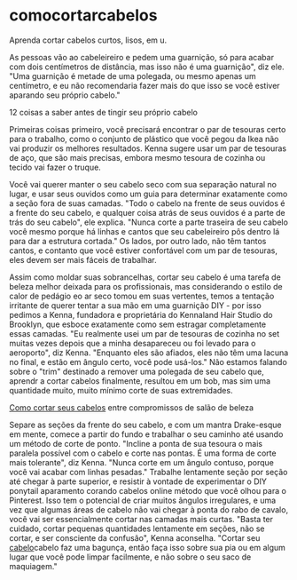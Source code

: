 # comocortarcabelos
Aprenda cortar cabelos curtos, lisos, em u.

As pessoas vão ao cabeleireiro e pedem uma guarnição, só para acabar com dois centímetros de distância, mas isso não é uma guarnição", diz ele. "Uma guarnição é metade de uma polegada, ou mesmo apenas um centímetro, e eu não recomendaria fazer mais do que isso se você estiver aparando seu próprio cabelo."

12 coisas a saber antes de tingir seu próprio cabelo

Primeiras coisas primeiro, você precisará encontrar o par de tesouras certo para o trabalho, como o conjunto de plástico que você pegou da Ikea não vai produzir os melhores resultados. Kenna sugere usar um par de tesouras de aço, que são mais precisas, embora mesmo tesoura de cozinha ou tecido vai fazer o truque. 

Você vai querer manter o seu cabelo seco com sua separação natural no lugar, e usar seus ouvidos como um guia para determinar exatamente como a seção fora de suas camadas. "Todo o cabelo na frente de seus ouvidos é a frente do seu cabelo, e qualquer coisa atrás de seus ouvidos é a parte de trás do seu cabelo", ele explica. "Nunca corte a parte traseira de seu cabelo você mesmo porque há linhas e cantos que seu cabeleireiro pôs dentro lá para dar a estrutura cortada." Os lados, por outro lado, não têm tantos cantos, e contanto que você estiver confortável com um par de tesouras, eles devem ser mais fáceis de trabalhar.

Assim como moldar suas sobrancelhas, cortar seu cabelo é uma tarefa de beleza melhor deixada para os profissionais, mas considerando o estilo de calor de pedágio eo ar seco tomou em suas vertentes, temos a tentação irritante de querer tentar a sua mão em uma guarnição DIY - por isso pedimos a Kenna, fundadora e proprietária do Kennaland Hair Studio do Brooklyn, que esboce exatamente como sem estragar completamente essas camadas. 
"Eu realmente usei um par de tesouras de cozinha no set muitas vezes depois que a minha desapareceu ou foi levado para o aeroporto", diz Kenna. "Enquanto eles são afiados, eles não têm uma lacuna no final, e estão em ângulo certo, você pode usá-los."
Não estamos falando sobre o "trim" destinado a remover uma polegada de seu cabelo que, aprendr a cortar cabelos finalmente, resultou em um bob, mas sim uma quantidade muito, muito mínimo corte de suas extremidades.

<a href="http://cabelosemadeixas.com/como-cortar-cabelos/">Como cortar seus cabelos</a> entre compromissos de salão de beleza

Separe as seções da frente do seu cabelo, e com um mantra Drake-esque em mente, comece a partir do fundo e trabalhar o seu caminho até usando um método de corte de ponto. "Incline a ponta de sua tesoura o mais paralela possível com o cabelo e corte nas pontas. É uma forma de corte mais tolerante", diz Kenna. "Nunca corte em um ângulo contuso, porque você vai acabar com linhas pesadas." Trabalhe lentamente seção por seção até chegar à parte superior, e resistir à vontade de experimentar o DIY ponytail aparamento corando cabelos online método que você olhou para o Pinterest. Isso tem o potencial de criar muitos ângulos irregulares, e uma vez que algumas áreas de cabelo não vai chegar à ponta do rabo de cavalo, você vai ser essencialmente cortar nas camadas mais curtas. "Basta ter cuidado, cortar pequenas quantidades lentamente em seções, não se cortar, e ser consciente da confusão", Kenna aconselha. "Cortar seu <a href="https://pt.wikipedia.org/wiki/Cabelo">cabelo</a>cabelo faz uma bagunça, então faça isso sobre sua pia ou em algum lugar que você pode limpar facilmente, e não sobre o seu saco de maquiagem."
